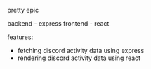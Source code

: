 pretty epic 

backend - express
frontend - react

features:
- fetching discord activity data using express 
- rendering discord activity data using react